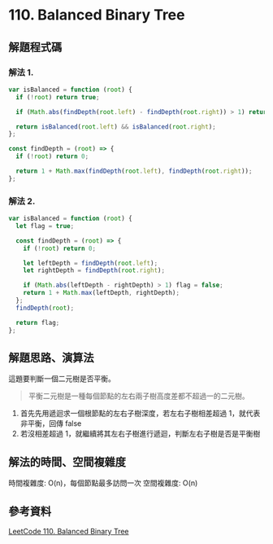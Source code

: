 # 110. Balanced Binary Tree

## 解題程式碼

### 解法 1.

```javascript
var isBalanced = function (root) {
  if (!root) return true;

  if (Math.abs(findDepth(root.left) - findDepth(root.right)) > 1) return false;

  return isBalanced(root.left) && isBalanced(root.right);
};

const findDepth = (root) => {
  if (!root) return 0;

  return 1 + Math.max(findDepth(root.left), findDepth(root.right));
};
```

### 解法 2.

```javascript
var isBalanced = function (root) {
  let flag = true;

  const findDepth = (root) => {
    if (!root) return 0;

    let leftDepth = findDepth(root.left);
    let rightDepth = findDepth(root.right);

    if (Math.abs(leftDepth - rightDepth) > 1) flag = false;
    return 1 + Math.max(leftDepth, rightDepth);
  };
  findDepth(root);

  return flag;
};
```

## 解題思路、演算法

這題要判斷一個二元樹是否平衡。

> 平衡二元樹是一種每個節點的左右兩子樹高度差都不超過一的二元樹。

1. 首先先用遞迴求一個根節點的左右子樹深度，若左右子樹相差超過 1，就代表非平衡，回傳 false
2. 若沒相差超過 1，就繼續將其左右子樹進行遞迴，判斷左右子樹是否是平衡樹

## 解法的時間、空間複雜度

時間複雜度: O(n)，每個節點最多訪問一次
空間複雜度: O(n)

## 參考資料

[LeetCode 110. Balanced Binary Tree](https://skyyen999.gitbooks.io/-leetcode-with-javascript/content/questions/110md.html)
